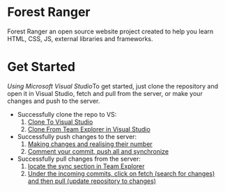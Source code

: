 # Forest Ranger
Forest Ranger an open source website project created to help you learn HTML, CSS, JS, external libraries
and frameworks.

# Get  Started
<i>Using Microsoft Visual Studio</i>To get started, just clone the repository and open it in Visual Studio, 
fetch and pull from the server, or make your changes and push to the server.

<ul>
  <li>Successfully clone the repo to VS:
    <ol>
      <li><a href="https://imgur.com/a/9GpDk">Clone To Visual Studio</a></li>
      <li><a href="https://imgur.com/a/zfSvD">Clone From Team Explorer in Visual Studio</a></li>
    </ol>
  <li>Successfully push changes to the server:
    <ol>
      <li><a href="https://imgur.com/a/GMRCc">Making changes and realising their number</a></li>
      <li><a href="https://imgur.com/a/dLdHB">Comment your commit, push all and synchronize</a></li>
    </ol>
  </li>
  <li>Successfully pull changes from the server:
    <ol>
      <li><a href="https://imgur.com/a/XmHsu">locate the sync section in Team Explorer</a></li>
      <li><a href="https://imgur.com/a/jg7t8">Under the incoming commits, click on fetch (search for changes) and then pull (update repository to changes)</a></li>
    </ol>
  </li>
</ul>
